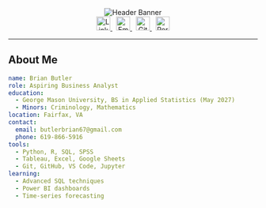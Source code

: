 <div align="center">
  <!-- Animated Dark-Theme Header -->
  <img 
    src="https://capsule-render.vercel.app/api?type=waving&color=gradient&height=120&section=header&text=Brian%20Butler&fontSize=60&theme=dracula" 
    alt="Header Banner"/>
</div>

<div align="center">
  <!-- Contact & Social Links (Dark Icons) -->
  <a href="https://www.linkedin.com/in/YOUR-LINKEDIN" target="_blank">
    <img height="28" src="https://cdn.jsdelivr.net/npm/simple-icons@v3/icons/linkedin.svg" alt="LinkedIn"/>
  </a>&nbsp;
  <a href="mailto:butlerbrian67@gmail.com">
    <img height="28" src="https://cdn.jsdelivr.net/npm/simple-icons@v3/icons/gmail.svg" alt="Email"/>
  </a>&nbsp;
  <a href="https://github.com/Ban-Brian" target="_blank">
    <img height="28" src="https://cdn.jsdelivr.net/npm/simple-icons@v3/icons/github.svg" alt="GitHub"/>
  </a>&nbsp;
  <a href="https://ban-brian.github.io" target="_blank">
    <img height="28" src="https://cdn.jsdelivr.net/npm/simple-icons@v3/icons/internetarchive.svg" alt="Portfolio"/>
  </a>
</div>

---

## About Me  
```yaml
name: Brian Butler
role: Aspiring Business Analyst
education:
  - George Mason University, BS in Applied Statistics (May 2027)
  - Minors: Criminology, Mathematics
location: Fairfax, VA
contact:
  email: butlerbrian67@gmail.com
  phone: 619-866-5916
tools:
  - Python, R, SQL, SPSS
  - Tableau, Excel, Google Sheets
  - Git, GitHub, VS Code, Jupyter
learning:
  - Advanced SQL techniques
  - Power BI dashboards
  - Time-series forecasting
